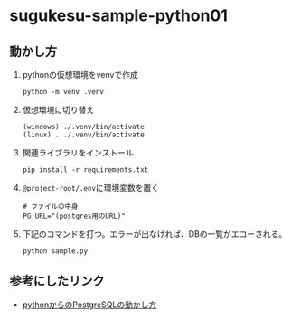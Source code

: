 # sugukesu-sample-python01


## 動かし方
1. pythonの仮想環境をvenvで作成  
    ```shell
    python -m venv .venv
    ```

1. 仮想環境に切り替え  
    ```shell
    (windows) ./.venv/bin/activate
    (linux) . ./.venv/bin/activate
    ```

1. 関連ライブラリをインストール  
    ```shell
    pip install -r requirements.txt
    ```
1. `@project-root/.env`に環境変数を置く  
    ```env
    # ファイルの中身
    PG_URL="(postgres用のURL)"
    ```
1. 下記のコマンドを打つ。エラーが出なければ、DBの一覧がエコーされる。  
    ```shell
    python sample.py
    ```


## 参考にしたリンク
- [pythonからのPostgreSQLの動かし方](https://zenn.dev/collabostyle/articles/36e822520182d3)